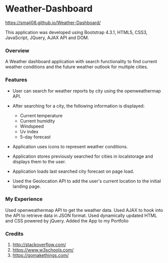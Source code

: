 # Weather-Dashboard
https://smaji08.github.io/Weather-Dashboard/

This application was developed using Bootstrap 4.3.1, HTML5, CSS3, JavaScript, JQuery, AJAX API and DOM.

### Overview
A Weather dashboard application with search functionality to find current weather conditions and the future weather outlook for multiple cities.

### Features
- User can search for weather reports by city using the openweathermap API.

- After searching for a city, the following information is displayed:

    * Current temperature
    * Current humidity
    * Windspeed
    * Uv index
    * 5-day forecast

- Application uses icons to represent weather conditions.

- Application stores previously searched for cities in localstorage and displays them to the     user.

- Application loads last searched city forecast on page load.

- Used the Geolocation API to add the user's current location to the initial landing page.

### My Experience
Used openweathermap API to get the weather data. 
Used AJAX to hook into the API to retrieve data in JSON format.
Used dynamically updated HTML and CSS powered by jQuery.
Added the App to my Portfolio 

### Credits
1. http://stackoverflow.com/
2. https://www.w3schools.com/
3. https://gomakethings.com/
